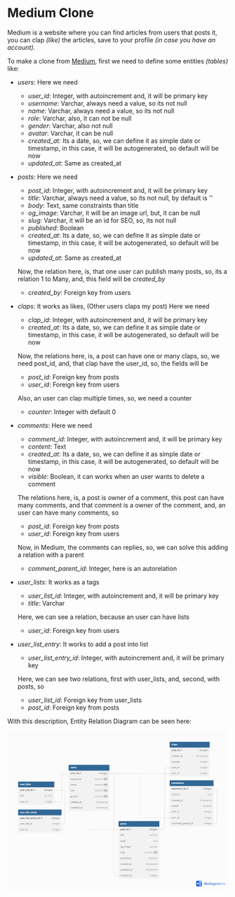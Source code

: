 # Medium Clone

Medium is a website where you can find articles from users that posts it, you can clap _(like)_ the articles, save to your profile _(in case you have an account)_.

To make a clone from [Medium](https://medium.com/), first we need to define some entities _(tables)_ like:

- _users_: Here we need

  - _user_id_: Integer, with autoincrement and, it will be primary key
  - _username_: Varchar, always need a value, so its not null
  - _name_: Varchar, always need a value, so its not null
  - _role_: Varchar, also, it can not be null
  - _gender_: Varchar, also not null
  - _avatar_: Varchar, it can be null
  - _created_at_: Its a date, so, we can define it as simple date or timestamp, in this case, it will be autogenerated, so default will be now
  - _updated_at_: Same as created_at

- _posts_: Here we need

  - _post_id_: Integer, with autoincrement and, it will be primary key
  - _title_: Varchar, always need a value, so its not null, by default is ''
  - _body_: Text, same constraints than title
  - _og_image_: Varchar, it will be an image url, but, it can be null
  - _slug_: Varchar, it will be an id for SEO, so, its not null
  - _published_: Boolean
  - _created_at_: Its a date, so, we can define it as simple date or timestamp, in this case, it will be autogenerated, so default will be now
  - _updated_at_: Same as created_at

  Now, the relation here, is, that one user can publish many posts, so, its a relation 1 to Many, and, this field will be _created_by_

  - _created_by_: Foreign key from users

- _claps_: It works as likes, (Other users claps my post) Here we need

  - _clap_id_: Integer, with autoincrement and, it will be primary key
  - _created_at_: Its a date, so, we can define it as simple date or timestamp, in this case, it will be autogenerated, so default will be now

  Now, the relations here, is, a post can have one or many claps, so, we need post_id, and, that clap have the user_id, so, the fields will be

  - _post_id_: Foreign key from posts
  - _user_id_: Foreign key from users

  Also, an user can clap multiple times, so, we need a counter

  - _counter_: Integer with default 0

- _comments_: Here we need

  - _comment_id_: Integer, with autoincrement and, it will be primary key
  - _content_: Text
  - _created_at_: Its a date, so, we can define it as simple date or timestamp, in this case, it will be autogenerated, so default will be now
  - _visible_: Boolean, it can works when an user wants to delete a comment

  The relations here, is, a post is owner of a comment, this post can have many comments, and that comment is a owner of the comment, and, an user can have many comments, so

  - _post_id_: Foreign key from posts
  - _user_id_: Foreign key from users

  Now, in Medium, the comments can replies, so, we can solve this adding a relation with a parent

  - _comment_parent_id_: Integer, here is an autorelation

- _user_lists_: It works as a tags

  - _user_list_id_: Integer, with autoincrement and, it will be primary key
  - _title_: Varchar

  Here, we can see a relation, because an user can have lists

  - _user_id_: Foreign key from users

- _user_list_entry_: It works to add a post into list

  - _user_list_entry_id_: Integer, with autoincrement and, it will be primary key

  Here, we can see two relations, first with user_lists, and, second, with posts, so

  - _user_list_id_: Foreign key from user_lists
  - _post_id_: Foreign key from posts

With this description, Entity Relation Diagram can be seen here:

![ERDMediumClone](/assets/img/ERDMediumExample.png)
